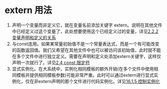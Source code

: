 # extern 用法
1. 声明一个变量而非定义它，就在变量名前添加关键字 extern。说明在其他文件中已经定义过这个变量了，此处想要使用这个已经定义过的变量，详见[2.2.2 变量声明和定义的关系](./02_变量和基本类型.md#22-变量声明declaration和定义definition的关系支持分离式编译)
2. 与const连用。如果某常量初始值不是一个常量表达式，而是一个有可能改变的函数返回值。我们又希望在其他文件中也可以被访问该初始值，此时就不能在多个文件中进行独立定义。需要在声明和定义处添加extern关键字，这样仅声明一次就行了。详见[2.4 const 限定符](./02_变量和基本类型.md#4-const-限定符)
3. 显式实例化。在大系统中，实例化相同模板的额外开销(在多个文件中使用相同模板并提供相同模板参数)可能非常严重。此时可以通过extern进行显式实例化，仅在非extern声明的那个文件进行代码实例化。详见[16.1.5 控制实例化](16_模板与泛型编程.md#1.5-控制实例化)